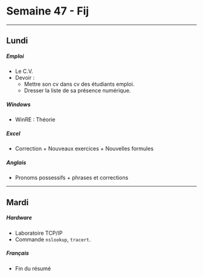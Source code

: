 # Semaine 47 - Fij

---
## Lundi
##### Emploi
- Le C.V. 
- Devoir :
	- Mettre son cv dans cv des étudiants emploi.
	- Dresser la liste de sa présence numérique.
##### Windows
- WinRE : Théorie 
##### Excel
- Correction + Nouveaux exercices + Nouvelles formules
##### Anglais
- Pronoms possessifs + phrases et corrections 
---

## Mardi
##### Hardware
- Laboratoire TCP/IP
- Commande `nslookup`, `tracert`.
##### Français
- Fin du résumé 